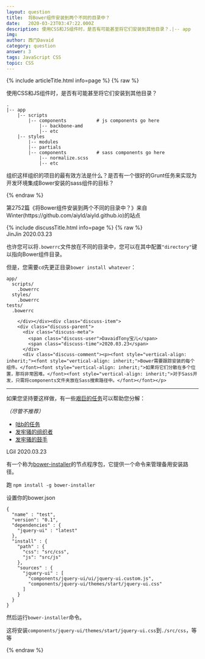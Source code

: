 ```yaml
---
layout: question
title:  将Bower组件安装到两个不同的目录中？
date:   2020-03-23T03:47:22.000Z
description: 使用CSS和JS组件时，是否有可能甚至将它们安装到其他目​​录？.|-- app    |-- scripts        |-- compo...
img: 
author: 西门Davaid
category: question
answer: 3
tags: JavaScript CSS
topic: CSS
---
```

<div class="article-root">
  <div class="article">
    {% include articleTitle.html info=page %}
    {% raw %}
    <div class="article-content"><p><font style="vertical-align: inherit;"><font style="vertical-align: inherit;">使用CSS和JS组件时，是否有可能甚至将它们安装到其他目​​录？</font></font></p>

<pre><code>.<font></font>
|-- app<font></font>
    |-- scripts<font></font>
        |-- components           # js components go here<font></font>
            |-- backbone-amd<font></font>
            |-- etc<font></font>
    |-- styles<font></font>
        |-- modules<font></font>
        |-- partials<font></font>
        |-- components           # sass components go here<font></font>
            |-- normalize.scss<font></font>
            |-- etc<font></font>
</code></pre>

<p><font style="vertical-align: inherit;"><font style="vertical-align: inherit;">组织这样组织的项目的最有效方法是什么？</font><font style="vertical-align: inherit;">是否有一个很好的Grunt任务来实现为开发环境集成Bower安装的sass组件的目标？</font></font></p></div>
    {% endraw %}
  </div>
  <p class="winter_mark">第2752篇《将Bower组件安装到两个不同的目录中？》来自Winter(https://github.com/aiyld/aiyld.github.io)的站点</p>
  <div class="discuss-wrapper">
    {% include discussTitle.html info=page %}
    {% raw %}
    <div class="discuss-item">
        <div class="discuss-parent">
          <div class="discuss-meta">
            <span class="discuss-user">JinJin</span>
            <span class="discuss-time">2020.03.23</span>
          </div>
          <div class="discuss-comment"><p><font style="vertical-align: inherit;"><font style="vertical-align: inherit;">也许您可以将</font></font><code>.bowerrc</code><font style="vertical-align: inherit;"><font style="vertical-align: inherit;">文件放在不同的目录中，您可以在其中配置</font></font><code>"directory"</code><font style="vertical-align: inherit;"><font style="vertical-align: inherit;">键以指向Bower组件目录。</font></font></p>

<p><font style="vertical-align: inherit;"><font style="vertical-align: inherit;">但是，您需要</font></font><code>cd</code><font style="vertical-align: inherit;"><font style="vertical-align: inherit;">先更正目录</font></font><code>bower install whatever</code><font style="vertical-align: inherit;"><font style="vertical-align: inherit;">：</font></font></p>

<pre><code>app/<font></font>
  scripts/<font></font>
    .bowerrc<font></font>
  styles/<font></font>
    .bowerrc<font></font>
tests/<font></font>
  .bowerrc<font></font>
</code></pre></div>
        </div></div><div class="discuss-item">
        <div class="discuss-parent">
          <div class="discuss-meta">
            <span class="discuss-user">DavaidTony宝儿</span>
            <span class="discuss-time">2020.03.23</span>
          </div>
          <div class="discuss-comment"><p><font style="vertical-align: inherit;"><font style="vertical-align: inherit;">Bower需要跟踪安装的每个组件。</font><font style="vertical-align: inherit;">如果将它们分散在多个位置，那将非常困难。</font><font style="vertical-align: inherit;">对于Sass开发，只需将components文件夹放在Sass搜索路径中。</font></font></p>

<hr>

<p><font style="vertical-align: inherit;"><font style="vertical-align: inherit;">如果您坚持要这样做，</font><font style="vertical-align: inherit;">有一些</font></font><a href="https://github.com/curist/grunt-bower" rel="noreferrer"><font style="vertical-align: inherit;"><font style="vertical-align: inherit;">艰巨的任务</font></font></a><font style="vertical-align: inherit;"><font style="vertical-align: inherit;">可以帮助您分解：</font></font></p>

<p><em><font style="vertical-align: inherit;"><font style="vertical-align: inherit;">（尽管不推荐）</font></font></em></p>

<ul>
<li><a href="https://github.com/yatskevich/grunt-bower-task" rel="noreferrer"><font style="vertical-align: inherit;"><font style="vertical-align: inherit;">咕b的任务</font></font></a></li>
<li><a href="https://github.com/mavdi/grunt-bower-organiser" rel="noreferrer"><font style="vertical-align: inherit;"><font style="vertical-align: inherit;">发牢骚的组织者</font></font></a></li>
<li><a href="https://github.com/curist/grunt-bower" rel="noreferrer"><font style="vertical-align: inherit;"><font style="vertical-align: inherit;">发牢骚的鼓手</font></font></a></li>
</ul></div>
        </div></div><div class="discuss-item">
        <div class="discuss-parent">
          <div class="discuss-meta">
            <span class="discuss-user">LGil</span>
            <span class="discuss-time">2020.03.23</span>
          </div>
          <div class="discuss-comment"><p><font style="vertical-align: inherit;"><font style="vertical-align: inherit;">有一个称为</font></font><a href="https://www.npmjs.org/package/bower-installer" rel="noreferrer"><font style="vertical-align: inherit;"><font style="vertical-align: inherit;">bower-installer</font></font></a><font style="vertical-align: inherit;"><font style="vertical-align: inherit;">的节点程序包</font><font style="vertical-align: inherit;">，它提供一个命令来管理备用安装路径。</font></font></p>

<p><font style="vertical-align: inherit;"><font style="vertical-align: inherit;">跑 </font></font><code>npm install -g bower-installer</code></p>

<p><font style="vertical-align: inherit;"><font style="vertical-align: inherit;">设置你的bower.json</font></font></p>

<pre><code>{<font></font>
  "name" : "test",<font></font>
  "version": "0.1",<font></font>
  "dependencies" : {<font></font>
    "jquery-ui" : "latest"<font></font>
  },<font></font>
  "install" : {<font></font>
    "path" : {<font></font>
      "css": "src/css",<font></font>
      "js": "src/js"<font></font>
    },<font></font>
    "sources" : {<font></font>
      "jquery-ui" : [<font></font>
        "components/jquery-ui/ui/jquery-ui.custom.js",<font></font>
        "components/jquery-ui/themes/start/jquery-ui.css"<font></font>
      ]<font></font>
    }<font></font>
  }<font></font>
}<font></font>
</code></pre>

<p><font style="vertical-align: inherit;"><font style="vertical-align: inherit;">然后运行</font></font><code>bower-installer</code><font style="vertical-align: inherit;"><font style="vertical-align: inherit;">命令。</font></font></p>

<p><font style="vertical-align: inherit;"><font style="vertical-align: inherit;">这将安装</font></font><code>components/jquery-ui/themes/start/jquery-ui.css</code><font style="vertical-align: inherit;"><font style="vertical-align: inherit;">到</font></font><code>./src/css</code><font style="vertical-align: inherit;"><font style="vertical-align: inherit;">，等等</font></font></p></div>
        </div></div>
    {% endraw %}
  </div>
<div>
